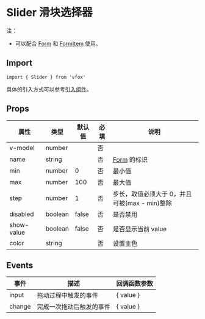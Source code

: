 # Slider 滑块选择器

注：

- 可以配合 [Form](./Form.md) 和 [FormItem](./Form.md#formitem) 使用。

## Import

```
import { Slider } from 'vfox'
```

具体的引入方式可以参考[引入组件](../index.md#引入组件)。

## Props

| 属性       | 类型    | 默认值 | 必填 | 说明                                          |
| ---------- | ------- | ------ | ---- | --------------------------------------------- |
| v-model    | number  |        | 否   |
| name       | string  |        | 否   | [Form](./Form.md) 的标识                      |
| min        | number  | 0      | 否   | 最小值                                        |
| max        | number  | 100    | 否   | 最大值                                        |
| step       | number  | 1      | 否   | 步长，取值必须大于 0，并且可被(max - min)整除 |
| disabled   | boolean | false  | 否   | 是否禁用                                      |
| show-value | boolean | false  | 否   | 是否显示当前 value                            |
| color      | string  |        | 否   | 设置主色                                      |

## Events

| 事件   | 描述                     | 回调函数参数 |
| ------ | ------------------------ | ------------ |
| input  | 拖动过程中触发的事件     | { value }    |
| change | 完成一次拖动后触发的事件 | { value }    |
